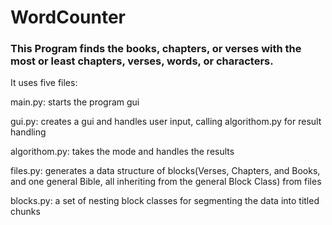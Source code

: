 # WordCounter

### This Program finds the books, chapters, or verses with the most or least chapters, verses, words, or characters.

It uses five files:

main.py: starts the program gui

gui.py: creates a gui and handles user input, calling algorithom.py for result handling

algorithom.py: takes the mode and handles the results

files.py: generates a data structure of blocks(Verses, Chapters, and Books, and one general Bible, all inheriting from the general Block Class) from files

blocks.py: a set of nesting block classes for segmenting the data into titled chunks
